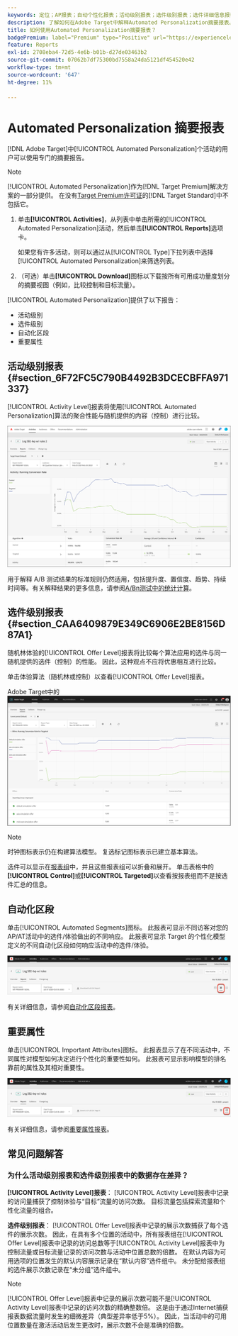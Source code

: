```yaml
---
keywords: 定位；AP报表；自动个性化报表；活动级别报表；选件级别报表；选件详细信息报表；常见问题解答
description: 了解如何在Adobe Target中解释Automated Personalization摘要报表。 您可以从此报表切换到自动化区段和重要属性报表。
title: 如何使用Automated Personalization摘要报表？
badgePremium: label="Premium" type="Positive" url="https://experienceleague.adobe.com/docs/target/using/introduction/intro.html?lang=en#premium newtab=true" tooltip="查看Target Premium中包含的内容。"
feature: Reports
exl-id: 2708eba4-72d5-4e6b-b01b-d27de03463b2
source-git-commit: 07062b7df75300bd7558a24da5121df454520e42
workflow-type: tm+mt
source-wordcount: '647'
ht-degree: 11%

---
```


# Automated Personalization 摘要报表

[!DNL Adobe Target]中[!UICONTROL Automated Personalization]个活动的用户可以使用专门的摘要报告。

>[!NOTE]
>
>[!UICONTROL Automated Personalization]作为[!DNL Target Premium]解决方案的一部分提供。 在没有[Target Premium许可证](/help/main/c-intro/intro.md#premium)的[!DNL Target Standard]中不包括它。

1. 单击&#x200B;**[!UICONTROL Activities]**，从列表中单击所需的[!UICONTROL Automated Personalization]活动，然后单击&#x200B;**[!UICONTROL Reports]**&#x200B;选项卡。

   如果您有许多活动，则可以通过从[!UICONTROL Type]下拉列表中选择[!UICONTROL Automated Personalization]来筛选列表。

1. （可选）单击&#x200B;**[!UICONTROL Download]**&#x200B;图标以下载按所有可用成功量度划分的摘要视图（例如，比较控制和目标流量）。

[!UICONTROL Automated Personalization]提供了以下报告：

* 活动级别
* 选件级别
* 自动化区段
* 重要属性

## 活动级别报表 {#section_6F72FC5C790B4492B3DCECBFFA971337}

[!UICONTROL Activity Level]报表将使用[!UICONTROL Automated Personalization]算法的聚合性能与随机提供的内容（控制）进行比较。

![活动级别的报表](/help/main/c-reports/assets/box_plot_ap.png)

用于解释 A/B 测试结果的标准规则仍然适用，包括提升度、置信度、趋势、持续时间等。有关解释结果的更多信息，请参阅[A/Bn测试中的统计计算](/help/main/c-reports/statistical-methodology/statistical-calculations.md)。

## 选件级别报表 {#section_CAA6409879E349C6906E2BE8156D87A1}

随机林体验的[!UICONTROL Offer Level]报表将比较每个算法应用的选件与同一随机提供的选件（控制）的性能。 因此，这种观点不应将优惠相互进行比较。

单击体验算法（随机林或控制）以查看[!UICONTROL Offer Level]报表。

Adobe Target中的![选件级别报告](/help/main/c-reports/assets/ap_OfferLevelRpt.png)

>[!NOTE]
>
>时钟图标表示仍在构建算法模型。 复选标记图标表示已建立基本算法。

选件可以显示在[报表组](/help/main/c-activities/t-automated-personalization/offer-reporting-groups-in-automated-personalization.md)中，并且这些报表组可以折叠和展开。 单击表格中的&#x200B;**[!UICONTROL Control]**&#x200B;或&#x200B;**[!UICONTROL Targeted]**&#x200B;以查看按报表组而不是按选件汇总的信息。

## 自动化区段

单击[!UICONTROL Automated Segments]图标。 此报表可显示不同访客对您的AP/AT活动中的选件/体验做出的不同响应。 此报表可显示 Target 的个性化模型定义的不同自动化区段如何响应活动中的选件/体验。

![自动化区段图标](/help/main/c-reports/assets/icon-automated-sements-ap.png)

有关详细信息，请参阅[自动化区段报表](/help/main/c-reports/c-personalization-insights-reports/automated-segments-report.md)。

## 重要属性

单击[!UICONTROL Important Attributes]图标。 此报表显示了在不同活动中，不同属性对模型如何决定进行个性化的重要性如何。 此报表可显示影响模型的排名靠前的属性及其相对重要性。

![重要属性图标](/help/main/c-reports/assets/icon-important-attributes-ap.png)

有关详细信息，请参阅[重要属性报表](/help/main/c-reports/c-personalization-insights-reports/important-attributes-report.md)。

## 常见问题解答

### 为什么活动级别报表和选件级别报表中的数据存在差异？

**[!UICONTROL Activity Level]报表**： [!UICONTROL Activity Level]报表中记录的访问量捕获了控制体验与“目标”流量的访问次数。 目标流量包括探索流量和个性化流量的组合。

**选件级别报表**： [!UICONTROL Offer Level]报表中记录的展示次数捕获了每个选件的展示次数。 因此，在具有多个位置的活动中，所有报表组在[!UICONTROL Offer Level]报表中记录的访问总数等于[!UICONTROL Activity Level]报表中为控制流量或目标流量记录的访问次数与活动中位置总数的倍数。 在默认内容为可用选项的位置发生的默认内容展示记录在“默认内容”选件组中。 未分配给报表组的选件展示次数记录在“未分组”选件组中。

>[!NOTE]
>
>[!UICONTROL Offer Level]报表中记录的展示次数可能不是[!UICONTROL Activity Level]报表中记录的访问次数的精确整数倍。 这是由于通过Internet捕获报表数据流量时发生的细微差异（典型差异率低于5%）。 因此，当活动中的可用位置数量在激活活动后发生更改时，展示次数不会是准确的倍数。

